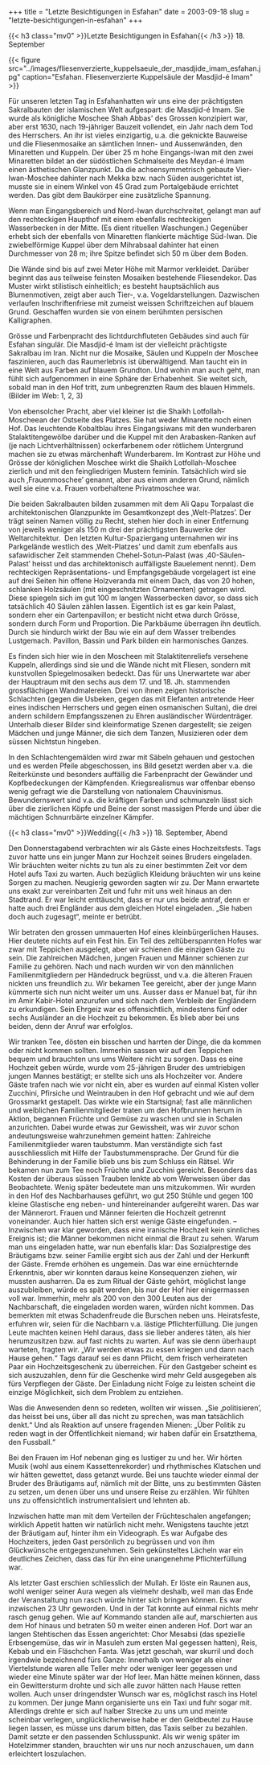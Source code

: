 +++
title = "Letzte Besichtigungen in Esfahan"
date = 2003-09-18
slug = "letzte-besichtigungen-in-esfahan"
+++

{{< h3 class="mv0" >}}Letzte Besichtigungen in Esfahan{{< /h3 >}}
18\. September

{{< figure src="../images/fliesenverzierte_kuppelsaeule_der_masdjide_imam_esfahan.jpg" caption="Esfahan. Fliesenverzierte Kuppelsäule der Masdjid-é Imam" >}}

Für unseren letzten Tag in Esfahanhatten wir uns eine der prächtigsten Sakralbauten der islamischen Welt aufgespart: die Masdjid-é Imam. Sie wurde als königliche Moschee Shah Abbas' des Grossen konzipiert war, aber erst 1630, nach 19-jähriger Bauzeit vollendet, ein Jahr nach dem Tod des Herrschers. An ihr ist vieles einzigartig, u.a. die geknickte Bauweise und die Fliesenmosaike an sämtlichen Innen- und Aussenwänden, den Minaretten und Kuppeln. Der über 25 m hohe Eingangs-Iwan mit den zwei Minaretten bildet an der südöstlichen Schmalseite des Meydan-é Imam einen ästhetischen Glanzpunkt. Da die achsensymmetrisch gebaute Vier-Iwan-Moschee dahinter nach Mekka bzw. nach Süden ausgerichtet ist, musste sie in einem Winkel von 45 Grad zum Portalgebäude errichtet werden. Das gibt dem Baukörper eine zusätzliche Spannung.

Wenn man Eingangsbereich und Nord-Iwan durchschreitet, gelangt man auf den rechteckigen Haupthof mit einem ebenfalls rechteckigen Wasserbecken in der Mitte. (Es dient rituellen Waschungen.) Gegenüber erhebt sich der ebenfalls von Minaretten flankierte mächtige Süd-Iwan. Die zwiebelförmige Kuppel über dem Mihrabsaal dahinter hat einen Durchmesser von 28 m; ihre Spitze befindet sich 50 m über dem Boden.

Die Wände sind bis auf zwei Meter Höhe mit Marmor verkleidet. Darüber beginnt das aus teilweise feinsten Mosaiken bestehende Fliesendekor. Das Muster wirkt stilistisch einheitlich; es besteht hauptsächlich aus Blumenmotiven, zeigt aber auch Tier-, v.a. Vogeldarstellungen. Dazwischen verlaufen Inschriftenfriese mit zumeist weissen Schriftzeichen auf blauem Grund. Geschaffen wurden sie von einem berühmten persischen Kalligraphen.

Grösse und Farbenpracht des lichtdurchfluteten Gebäudes sind auch für Esfahan singulär. Die Masdjid-é Imam ist der vielleicht prächtigste Sakralbau im Iran. Nicht nur die Mosaike, Säulen und Kuppeln der Moschee faszinieren, auch das Raumerlebnis ist überwältigend. Man taucht ein in eine Welt aus Farben auf blauem Grundton. Und wohin man auch geht, man fühlt sich aufgenommen in eine Sphäre der Erhabenheit. Sie weitet sich, sobald man in den Hof tritt, zum unbegrenzten Raum des blauen Himmels. (Bilder im Web: 1, 2, 3)

Von ebensolcher Pracht, aber viel kleiner ist die Shaikh Lotfollah-Moscheean der Ostseite des Platzes. Sie hat weder Minarette noch einen Hof. Das leuchtende Kobaltblau ihres Eingangsiwans mit den wunderbaren Stalaktitengewölbe darüber und die Kuppel mit den Arabasken-Ranken auf (je nach Lichtverhältnissen) ockerfarbenem oder rötlichem Untergrund machen sie zu etwas märchenhaft Wunderbarem. Im Kontrast zur Höhe und Grösse der königlichen Moschee wirkt die Shaikh Lotfollah-Moschee zierlich und mit den feingliedrigen Mustern feminin. Tatsächlich wird sie auch ‚Frauenmoschee’ genannt, aber aus einem anderen Grund, nämlich weil sie eine v.a. Frauen vorbehaltene Privatmoschee war.

Die beiden Sakralbauten bilden zusammen mit dem Ali Qapu Torpalast die architektonischen Glanzpunkte im Gesamtkonzept des ‚Welt-Platzes’. Der trägt seinen Namen völlig zu Recht, stehen hier doch in einer Entfernung von jeweils weniger als 150 m drei der prächtigsten Bauwerke der Weltarchitektur. 
Den letzten Kultur-Spaziergang unternahmen wir ins Parkgelände westlich des ‚Welt-Platzes’ und damit zum ebenfalls aus safawidischer Zeit stammenden Chehel-Sotun-Palast (was ‚40-Säulen-Palast’ heisst und das architektonisch auffälligste Bauelement nennt). Dem rechteckigen Repräsentations- und Empfangsgebäude vorgelagert ist eine auf drei Seiten hin offene Holzveranda mit einem Dach, das von 20 hohen, schlanken Holzsäulen (mit eingeschnitzten Ornamenten) getragen wird. Diese spiegeln sich im gut 100 m langen Wasserbecken davor, so dass sich tatsächlich 40 Säulen zählen lassen. Eigentlich ist es gar kein Palast, sondern eher ein Gartenpavillon; er besticht nicht etwa durch Grösse, sondern durch Form und Proportion. Die Parkbäume überragen ihn deutlich. Durch sie hindurch wirkt der Bau wie ein auf dem Wasser treibendes Lustgemach. Pavillon, Bassin und Park bilden ein harmonisches Ganzes.

Es finden sich hier wie in den Moscheen mit Stalaktitenreliefs versehene Kuppeln, allerdings sind sie und die Wände nicht mit Fliesen, sondern mit kunstvollen Spiegelmosaiken bedeckt. Das für uns Unerwartete war aber der Hauptraum mit den sechs aus dem 17. und 18. Jh. stammenden grossflächigen Wandmalereien. Drei von ihnen zeigen historische Schlachten (gegen die Usbeken, gegen das mit Elefanten antretende Heer eines indischen Herrschers und gegen einen osmanischen Sultan), die drei andern schildern Empfangsszenen zu Ehren ausländischer Würdenträger. Unterhalb dieser Bilder sind kleinformatige Szenen dargestellt; sie zeigen Mädchen und junge Männer, die sich dem Tanzen, Musizieren oder dem süssen Nichtstun hingeben.

In den Schlachtengemälden wird zwar mit Säbeln gehauen und gestochen und es werden Pfeile abgeschossen, ins Bild gesetzt werden aber v.a. die Reiterkünste und besonders auffällig die Farbenpracht der Gewänder und Kopfbedeckungen der Kämpfenden. Kriegsrealismus war offenbar ebenso wenig gefragt wie die Darstellung von nationalem Chauvinismus. Bewundernswert sind v.a. die kräftigen Farben und schmunzeln lässt sich über die zierlichen Köpfe und Beine der sonst massigen Pferde und über die mächtigen Schnurrbärte einzelner Kämpfer.

{{< h3 class="mv0" >}}Wedding{{< /h3 >}}
18\. September, Abend

Den Donnerstagabend verbrachten wir als Gäste eines Hochzeitsfests. Tags zuvor hatte uns ein junger Mann zur Hochzeit seines Bruders eingeladen. Wir bräuchten weiter nichts zu tun als zu einer bestimmten Zeit vor dem Hotel aufs Taxi zu warten. Auch bezüglich Kleidung bräuchten wir uns keine Sorgen zu machen. Neugierig geworden sagten wir zu. Der Mann erwartete uns exakt zur vereinbarten Zeit und fuhr mit uns weit hinaus an den Stadtrand. Er war leicht enttäuscht, dass er nur uns beide antraf, denn er hatte auch drei Engländer aus dem gleichen Hotel eingeladen. „Sie haben doch auch zugesagt“, meinte er betrübt.

Wir betraten den grossen ummauerten Hof eines kleinbürgerlichen Hauses. Hier deutete nichts auf ein Fest hin. Ein Teil des zeltüberspannten Hofes war zwar mit Teppichen ausgelegt, aber wir schienen die einzigen Gäste zu sein. Die zahlreichen Mädchen, jungen Frauen und Männer schienen zur Familie zu gehören. Nach und nach wurden wir von den männlichen Familienmitgliedern per Händedruck begrüsst, und v.a. die älteren Frauen nickten uns freundlich zu. Wir bekamen Tee gereicht, aber der junge Mann kümmerte sich nun nicht weiter um uns. Ausser dass er Manuel bat, für ihn im Amir Kabir-Hotel anzurufen und sich nach dem Verbleib der Engländern zu erkundigen. Sein Ehrgeiz war es offensichtlich, mindestens fünf oder sechs Ausländer an die Hochzeit zu bekommen. Es blieb aber bei uns beiden, denn der Anruf war erfolglos.

Wir tranken Tee, dösten ein bisschen und harrten der Dinge, die da kommen oder nicht kommen sollten. Immerhin sassen wir auf den Teppichen bequem und brauchten uns ums Weitere nicht zu sorgen. Dass es eine Hochzeit geben würde, wurde vom 25-jährigen Bruder des umtriebigen jungen Mannes bestätigt; er stellte sich uns als Hochzeiter vor. Andere Gäste trafen nach wie vor nicht ein, aber es wurden auf einmal Kisten voller Zucchini, Pfirsiche und Weintrauben in den Hof gebracht und wie auf dem Grossmarkt gestapelt. Das wirkte wie ein Startsignal; fast alle männlichen und weiblichen Familienmitglieder traten um den Hofbrunnen herum in Aktion, begannen Früchte und Gemüse zu waschen und sie in Schalen anzurichten. Dabei wurde etwas zur Gewissheit, was wir zuvor schon andeutungsweise wahrzunehmen gemeint hatten: Zahlreiche Familienmitglieder waren taubstumm. Man verständigte sich fast ausschliesslich mit Hilfe der Taubstummensprache. Der Grund für die Behinderung in der Familie blieb uns bis zum Schluss ein Rätsel.
Wir bekamen nun zum Tee noch Früchte und Zucchini gereicht. Besonders das Kosten der überaus süssen Trauben lenkte ab vom Werweissen über das Beobachtete. Wenig später bedeutete man uns mitzukommen. Wir wurden in den Hof des Nachbarhauses geführt, wo gut 250 Stühle und gegen 100 kleine Glastische eng neben- und hintereinander aufgereiht waren. Das war der Männerort. Frauen und Männer feierten die Hochzeit getrennt voneinander. Auch hier hatten sich erst wenige Gäste eingefunden. – Inzwischen war klar geworden, dass eine iranische Hochzeit kein sinnliches Ereignis ist; die Männer bekommen nicht einmal die Braut zu sehen. Warum man uns eingeladen hatte, war nun ebenfalls klar: Das Sozialprestige des Bräutigams bzw. seiner Familie ergibt sich aus der Zahl und der Herkunft der Gäste. Fremde erhöhen es ungemein. Das war eine ernüchternde Erkenntnis, aber wir konnten daraus keine Konsequenzen ziehen, wir mussten ausharren. Da es zum Ritual der Gäste gehört, möglichst lange auszubleiben, würde es spät werden, bis nur der Hof hier einigermassen voll war. Immerhin, mehr als 200 von den 300 Leuten aus der Nachbarschaft, die eingeladen worden waren, würden nicht kommen. Das bemerkten mit etwas Schadenfreude die Burschen neben uns. Heiratsfeste, erfuhren wir, seien für die Nachbarn v.a. lästige Pflichterfüllung. Die jungen Leute machten keinen Hehl daraus, dass sie lieber anderes täten, als hier herumzusitzen bzw. auf fast nichts zu warten. Auf was sie denn überhaupt warteten, fragten wir. „Wir werden etwas zu essen kriegen und dann nach Hause gehen.“ Tags darauf sei es dann Pflicht, dem frisch verheirateten Paar ein Hochzeitsgeschenk zu überreichen. Für den Gastgeber scheint es sich auszuzahlen, denn für die Geschenke wird mehr Geld ausgegeben als fürs Verpflegen der Gäste. Der Einladung nicht Folge zu leisten scheint die einzige Möglichkeit, sich dem Problem zu entziehen.

Was die Anwesenden denn so redeten, wollten wir wissen. „Sie ‚politisieren’, das heisst bei uns, über all das nicht zu sprechen, was man tatsächlich denkt.“ Und als Reaktion auf unsere fragenden Mienen: „Über Politik zu reden wagt in der Öffentlichkeit niemand; wir haben dafür ein Ersatzthema, den Fussball.“

Bei den Frauen im Hof nebenan ging es lustiger zu und her. Wir hörten Musik (wohl aus einem Kassettenrekorder) und rhythmisches Klatschen und wir hätten gewettet, dass getanzt wurde. Bei uns tauchte wieder einmal der Bruder des Bräutigams auf, nämlich mit der Bitte, uns zu bestimmten Gästen zu setzen, um denen über uns und unsere Reise zu erzählen. Wir fühlten uns zu offensichtlich instrumentalisiert und lehnten ab.

Inzwischen hatte man mit dem Verteilen der Früchteschalen angefangen; wirklich Appetit hatten wir natürlich nicht mehr. Wenigstens tauchte jetzt der Bräutigam auf, hinter ihm ein Videograph. Es war Aufgabe des Hochzeiters, jeden Gast persönlich zu begrüssen und von ihm Glückwünsche entgegenzunehmen. Sein gekünsteltes Lächeln war ein deutliches Zeichen, dass das für ihn eine unangenehme Pflichterfüllung war.

Als letzter Gast erschien schliesslich der Mullah. Er löste ein Raunen aus, wohl weniger seiner Aura wegen als vielmehr deshalb, weil man das Ende der Veranstaltung nun rasch würde hinter sich bringen können. Es war inzwischen 23 Uhr geworden. Und in der Tat konnte auf einmal nichts mehr rasch genug gehen. Wie auf Kommando standen alle auf, marschierten aus dem Hof hinaus und betraten 50 m weiter einen anderen Hof. Dort war an langen Stehtischen das Essen angerichtet: Chor Mesabsi (das spezielle Erbsengemüse, das wir in Masuleh zum ersten Mal gegessen hatten), Reis, Kebab und ein Fläschchen Fanta. Was jetzt geschah, war skurril und doch irgendwie bezeichnend fürs Ganze: Innerhalb von weniger als einer Viertelstunde waren alle Teller mehr oder weniger leer gegessen und wieder eine Minute später war der Hof leer. Man hätte meinen können, dass ein Gewittersturm drohte und sich alle zuvor hätten nach Hause retten wollen. Auch unser dringendster Wunsch war es, möglichst rasch ins Hotel zu kommen. Der junge Mann organisierte uns ein Taxi und fuhr sogar mit. Allerdings drehte er sich auf halber Strecke zu uns um und meinte scheinbar verlegen, unglücklicherweise habe er den Geldbeutel zu Hause liegen lassen, es müsse uns darum bitten, das Taxis selber zu bezahlen. Damit setzte er den passenden Schlusspunkt. Als wir wenig später im Hotelzimmer standen, brauchten wir uns nur noch anzuschauen, um dann erleichtert loszulachen.
